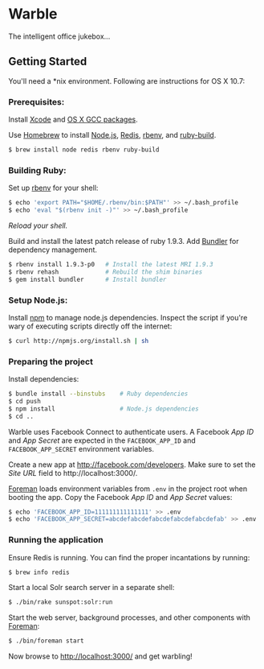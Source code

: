 Warble
======

The intelligent office jukebox...



Getting Started
---------------

You'll need a \*nix environment. Following are instructions for OS X 10.7:


### Prerequisites:

Install [Xcode](http://developer.apple.com/tools/xcode/) and
[OS X GCC packages](https://github.com/kennethreitz/osx-gcc-installer).

Use [Homebrew](http://mxcl.github.com/homebrew/) to install
[Node.js](http://nodejs.org/), [Redis](http://redis.io/),
[rbenv](https://github.com/sstephenson/rbenv), and
[ruby-build](https://github.com/sstephenson/ruby-build).

```sh
$ brew install node redis rbenv ruby-build
```


### Building Ruby:

Set up [rbenv](https://github.com/sstephenson/rbenv) for your shell:

```sh
$ echo 'export PATH="$HOME/.rbenv/bin:$PATH"' >> ~/.bash_profile
$ echo 'eval "$(rbenv init -)"' >> ~/.bash_profile
```

_Reload your shell._

Build and install the latest patch release of ruby 1.9.3. Add
[Bundler](http://gembundler.com) for dependency management.

```sh
$ rbenv install 1.9.3-p0   # Install the latest MRI 1.9.3
$ rbenv rehash             # Rebuild the shim binaries
$ gem install bundler      # Install bundler
```


### Setup Node.js:

Install [npm](http://npmjs.org/) to manage node.js dependencies. Inspect the
script if you're wary of executing scripts directly off the internet:

```sh
$ curl http://npmjs.org/install.sh | sh
```


### Preparing the project

Install dependencies:

```sh
$ bundle install --binstubs    # Ruby dependencies
$ cd push
$ npm install                  # Node.js dependencies
$ cd ..
```

Warble uses Facebook Connect to authenticate users. A Facebook _App ID_ and _App
Secret_ are expected in the `FACEBOOK_APP_ID` and `FACEBOOK_APP_SECRET`
environment variables.

Create a new app at <http://facebook.com/developers>. Make sure to set the _Site
URL_ field to http://localhost:3000/.

[Foreman](http://ddollar.github.com/foreman/) loads environment variables from
`.env` in the project root when booting the app. Copy the Facebook _App ID_ and
_App Secret_ values:

```sh
$ echo 'FACEBOOK_APP_ID=111111111111111' >> .env
$ echo 'FACEBOOK_APP_SECRET=abcdefabcdefabcdefabcdefabcdefab' >> .env
```


### Running the application

Ensure Redis is running. You can find the proper incantations by running:

```sh
$ brew info redis
```

Start a local Solr search server in a separate shell:

```sh
$ ./bin/rake sunspot:solr:run
```

Start the web server, background processes, and other components with
[Foreman](http://ddollar.github.com/foreman/):

```sh
$ ./bin/foreman start
```

Now browse to <http://localhost:3000/> and get warbling!
